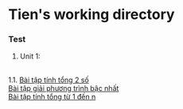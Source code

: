 # Tien's working directory
###  Test
1. Unit 1:
</br>
1.1. <a href="https://github.com/FASTTRACKSE/FTJD1801_JavaCore/blob/master/Tien/JavaFastTrack01/src/javafasttrack01/tinhTong.java">Bài tập tính tổng 2 số</a>
</br>
<a href="https://github.com/FASTTRACKSE/FTJD1801_JavaCore/blob/master/Tien/JavaFastTrack01/src/javafasttrack01/pTBacNhat.java">Bài tập giải phương trình bậc nhất</a>
</br>
<a href="https://github.com/FASTTRACKSE/FTJD1801_JavaCore/blob/master/Tien/JavaFastTrack01/src/javafasttrack01/sumOneToN.java">Bài tập tính tổng từ 1 đến n</a>
